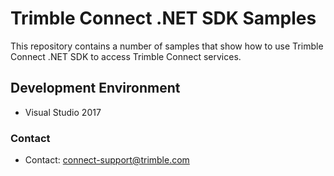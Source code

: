 # Trimble Connect .NET SDK Samples

This repository contains a number of samples that show how to use Trimble Connect .NET SDK to access Trimble Connect services.

## Development Environment

* Visual Studio 2017

### Contact

- Contact: connect-support@trimble.com